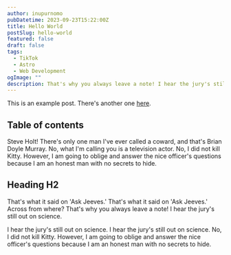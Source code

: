 ```yaml
---
author: inupurnomo
pubDatetime: 2023-09-23T15:22:00Z
title: Hello World
postSlug: hello-world
featured: false
draft: false
tags:
  - TikTok
  - Astro
  - Web Development
ogImage: ""
description: That's why you always leave a note! I hear the jury's still out on science. Did you enjoy your meal, Mom? You drank it fast enough. I'm half machine. I'm a monster. We just call it a sausage.
---
```


This is an example post. There's another one [here](/blog/example-post).

## Table of contents

Steve Holt! There's only one man I've ever called a coward, and that's Brian Doyle Murray. No, what I'm calling you is a television actor. No, I did not kill Kitty. However, I am going to oblige and answer the nice officer's questions because I am an honest man with no secrets to hide.

## Heading H2

That's what it said on 'Ask Jeeves.' That's what it said on 'Ask Jeeves.' Across from where? That's why you always leave a note! I hear the jury's still out on science.

I hear the jury's still out on science. I hear the jury's still out on science. No, I did not kill Kitty. However, I am going to oblige and answer the nice officer's questions because I am an honest man with no secrets to hide.

